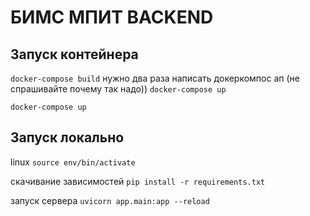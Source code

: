 # БИМС МПИТ BACKEND 

## Запуск контейнера

`docker-compose build`
нужно два раза написать докеркомпос ап (не спрашивайте почему так надо))
`docker-compose up`

`docker-compose up`

## Запуск локально

linux 
`source env/bin/activate`

скачивание зависимостей
`pip install -r requirements.txt`

запуск сервера
`uvicorn app.main:app --reload`